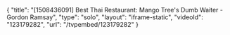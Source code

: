 {
    "title": "[1508436091] Best Thai Restaurant: Mango Tree's Dumb Waiter - Gordon Ramsay",
    "type": "solo",
    "layout": "iframe-static",
    "videoId": "123179282",
    "url": "\/tvpembed\/123179282"
}
